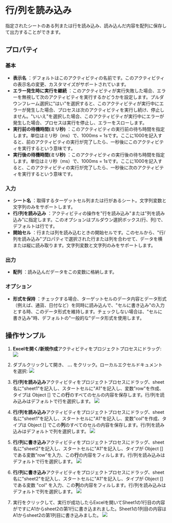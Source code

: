 # 行/列を読み込み
指定されたシートのある列または行を読み込み、読み込んだ内容を配列に保存して出力することができます。

## プロパティ

### 基本

- **表示名** ：デフォルトはこのアクティビティの名前です。このアクティビティの表示名の変更、カスタマイズがサポートされています。
- **エラー発生時に実行を継続** ：このアクティビティが実行失敗した場合、エラーを無視して次のアクティビティを実行するかどうかを設定します。プルダウンフレーム選択に"はい"を選択すると、このアクティビティが実行中にエラーが発生した場合、プロセスは次のアクティビティを実行し続け、停止しません。"いいえ"を選択した場合、このアクティビティが実行中にエラーが発生した場合、プロセスは実行を停止し、エラーをスローします。
- **実行前の待機時間(ミリ秒)** ：このアクティビティの実行前の待ち時間を指定します。単位はミリ秒（ms）で、1000ms = 1sです。ここに1000を記入すると、前のアクティビティの実行が完了したら、一秒後にこのアクティビティを実行するという意味です。
- **実行後の待機時間(ミリ秒)** ：このアクティビティの実行後の待ち時間を指定します。単位はミリ秒（ms）で、1000ms = 1sです。ここに1000を記入すると、このアクティビティの実行が完了したら、一秒後に次のアクティビティを実行するという意味です。

### 入力

- **シート名** ：取得するターゲットセル列または行があるシート。文字列変数と文字列のみをサポートします。
- **行/列を読み込み** ：アクティビティの操作を"行を読み込み"または"列を読み込み"に指定します。このオプションはプルダウン選択ボックス(行、列)で、デフォルトは行です。
- **開始セル** ：行または列を読み込むときの開始セルです。このセルから、"行/列を読み込み"プロパティで選択された行または列を合わせて、データを横または縦に読み取ります。文字列変数と文字列のみをサポートします。

### 出力

- **配列** ：読み込んだデータをこの変数に格納します。

### オプション

- **形式を保持** ：チェックする場合、ターゲットセルのデータ内容とデータ形式（例えば、通貨、日付など）を同時に読み込んで、"セルに書き込み"の入力とする時、このデータ形式を維持します。チェックしない場合は、"セルに書き込み"時、デフォルトの"一般的な"データ形式を使用します。

## 操作サンプル

1. **Excelを開く/新規作成**アクティビティをプロジェクトプロセスにドラッグ:
![](https://docimages.blob.core.chinacloudapi.cn/images/Activities/OpenExcel1.png)

2. ダブルクリックして開き、 **...** をクリック。ローカルエクセルドキュメントを選択:
![](https://docimages.blob.core.chinacloudapi.cn/images/Activities/OpenExcel2.png)

3. **行/列を読み込み**アクティビティをプロジェクトプロセスにドラッグ、sheet名に"sheet1"を記入し、スタートセルに"A1"を記入し、変数"row"を作成、タイプは Object [] でこの**行**のすべてのセルの内容を保存します。行/列を読み込みはデフォルトで行を選択します。
![](https://docimages.blob.core.chinacloudapi.cn/images/Activities/ReadRowOrColumn1.png)

4. **行/列を読み込み**アクティビティをプロジェクトプロセスにドラッグ、sheet名に"sheet1"を記入し、スタートセルに"A1"を記入し、変数"col"を作成、タイプは Object [] でこの**列**のすべてのセルの内容を保存します。行/列を読み込みはデフォルトで列を選択します。
![](https://docimages.blob.core.chinacloudapi.cn/images/Activities/ReadRowOrColumn2.png)

5. **行/列に書き込み**アクティビティをプロジェクトプロセスにドラッグ、sheet名に"sheet2"を記入し、スタートセルに"A1"を記入し、タイプが Object [] である変数"row"を入力、この**行**の内容をフィルします。行/列を読み込みはデフォルトで行を選択します。
![](https://docimages.blob.core.chinacloudapi.cn/images/Activities/WriteRowOrColumn1.png)

6. **行/列に書き込み**アクティビティをプロジェクトプロセスにドラッグ、sheet名に"sheet2"を記入し、スタートセルに"A1"を記入し、タイプが Object [] である変数 "col" を入力、この**列**の内容をフィルします。行/列を読み込みはデフォルトで列を選択します。
![](https://docimages.blob.core.chinacloudapi.cn/images/Activities/WriteRowOrColumn2.png)

7. 実行をクリックして、実行が成功したらExcelを開いてSheet1の1行目の内容がですにA1からsheet2の第1行に書き込まれました。Sheet1の1列目の内容はA1からsheet2の第1列目に書き込みました。
![](https://docimages.blob.core.chinacloudapi.cn/images/Activities/WriteRowOrColumn3.png)



